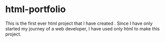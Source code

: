 # html-portfolio
This is the first ever html project that  I have created . Since I have only started my journey of a web developer, I have used only html to make this project.
